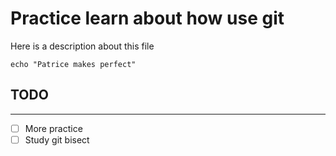 # Practice learn about how use git

Here is a description about this file

```ECHO
echo "Patrice makes perfect"
```

## TODO

---

- [ ] More practice
- [ ] Study git bisect
